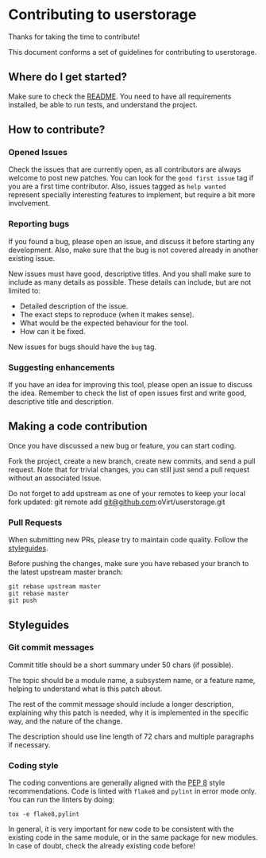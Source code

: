 <!--
SPDX-FileCopyrightText: oVirt Developers <devel@ovirt.org>
SPDX-License-Identifier: GPL-2.0-or-later
-->

# Contributing to userstorage

Thanks for taking the time to contribute!

This document conforms a set of guidelines for contributing to userstorage.

## Where do I get started?

Make sure to check the [README](README.md). You need to have all
requirements installed, be able to run tests, and understand the project.

## How to contribute?

### Opened Issues

Check the issues that are currently open, as all contributors are always
welcome to post new patches. You can look for the `good first issue`
tag if you are a first time contributor. Also, issues tagged as
`help wanted` represent specially interesting features to implement, but
require a bit more involvement.

### Reporting bugs

If you found a bug, please open an issue, and discuss it before starting
any development. Also, make sure that the bug is not covered already in
another existing issue.

New issues must have good, descriptive titles. And you shall make sure to
include as many details as possible. These details can include, but are
not limited to:
- Detailed description of the issue.
- The exact steps to reproduce (when it makes sense).
- What would be the expected behaviour for the tool.
- How can it be fixed.

New issues for bugs should have the `bug` tag.

### Suggesting enhancements

If you have an idea for improving this tool, please open an issue to
discuss the idea. Remember to check the list of open issues first and write
good, descriptive title and description.

## Making a code contribution

Once you have discussed a new bug or feature, you can start coding.

Fork the project, create a new branch, create new commits, and send
a pull request. Note that for trivial changes, you can still just send a
pull request without an associated Issue.

Do not forget to add upstream as one of your remotes to keep your
local fork updated:
    git remote add git@github.com:oVirt/userstorage.git

### Pull Requests

When submitting new PRs, please try to maintain code quality.
Follow the [styleguides](#styleguides).

Before pushing the changes, make sure you have rebased your branch to
the latest upstream master branch:

    git rebase upstream master
    git rebase master
    git push

## Styleguides

### Git commit messages

Commit title should be a short summary under 50 chars (if possible).

The topic should be a module name, a subsystem name, or a feature name,
helping to understand what is this patch about.

The rest of the commit message should include a longer description,
explaining why this patch is needed, why it is implemented in the
specific way, and the nature of the change.

The description should use line length of 72 chars and multiple
paragraphs if necessary.

### Coding style

The coding conventions are generally aligned with the
[PEP 8](https://peps.python.org/pep-0008/) style recommendations.
Code is linted with `flake8` and `pylint` in error mode only.
You can run the linters by doing:

    tox -e flake8,pylint

In general, it is very important for new code to be consistent with the existing
code in the same module, or in the same package for new modules. In case of
doubt, check the already existing code before!